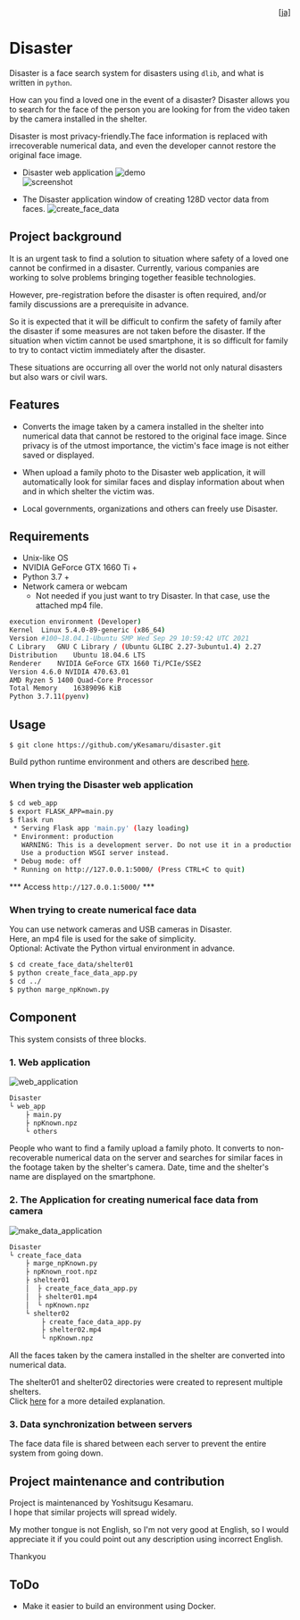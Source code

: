 <div style="text-align: right"><a href="doc/README_ja.md">[ja]</a></div>  

# Disaster
Disaster is a face search system for disasters using `dlib`, and what is written in `python`.  

How can you find a loved one in the event of a disaster? Disaster allows you to search for the face of the person you are looking for from the video taken by the camera installed in the shelter.  

Disaster is most privacy-friendly.The face information is replaced with irrecoverable numerical data, and even the developer cannot restore the original face image.  

* Disaster web application
![demo](./demo.gif)  
![screenshot](https://user-images.githubusercontent.com/93259837/139792630-06f66eef-2b41-4bbf-8c00-6c57ac811974.png)  

* The Disaster application window of creating 128D vector data from faces.
![create_face_data](./img/demo3.gif)  

## Project background
It is an urgent task to find a solution to situation where safety of a loved one cannot be confirmed in a disaster. 
Currently, various companies are working to solve problems bringing together feasible technologies. 

However, pre-registration before the disaster is often required, and/or family discussions are a prerequisite in advance. 

So it is expected that it will be difficult to confirm the safety of family after the disaster if some measures are not taken before the disaster. 
If the situation when victim cannot be used smartphone, it is so difficult for family to try to contact victim immediately after the disaster. 

These situations are occurring all over the world not only natural disasters but also wars or civil wars.  

## Features
  * Converts the image taken by a camera installed in the shelter into numerical data that cannot be restored to the original face image. Since privacy is of the utmost importance, the victim's face image is not either saved or displayed.

* When upload a family photo to the Disaster web application, it will automatically look for similar faces and display information about when and in which shelter the victim was.  

* Local governments, organizations and others can freely use Disaster.  

## Requirements
* Unix-like OS
* NVIDIA GeForce GTX 1660 Ti +
* Python 3.7 +
* Network camera or webcam
  * Not needed if you just want to try Disaster. In that case, use the attached mp4 file. 
```bash
execution environment (Developer)
Kernel	Linux 5.4.0-89-generic (x86_64)
Version	#100~18.04.1-Ubuntu SMP Wed Sep 29 10:59:42 UTC 2021
C Library	GNU C Library / (Ubuntu GLIBC 2.27-3ubuntu1.4) 2.27
Distribution	Ubuntu 18.04.6 LTS
Renderer	NVIDIA GeForce GTX 1660 Ti/PCIe/SSE2
Version	4.6.0 NVIDIA 470.63.01
AMD Ryzen 5 1400 Quad-Core Processor
Total Memory	16389096 KiB
Python 3.7.11(pyenv)
```
  
## Usage  
```
$ git clone https://github.com/yKesamaru/disaster.git
```
Build python runtime environment and others are described <a href="doc/Build_python_runtime_environment.md">here</a>.

### When trying the Disaster web application
```bash
$ cd web_app
$ export FLASK_APP=main.py
$ flask run
 * Serving Flask app 'main.py' (lazy loading)
 * Environment: production
   WARNING: This is a development server. Do not use it in a production deployment.
   Use a production WSGI server instead.
 * Debug mode: off
 * Running on http://127.0.0.1:5000/ (Press CTRL+C to quit)
```
*** Access `http://127.0.0.1:5000/` ***

### When trying to create numerical face data
You can use network cameras and USB cameras in Disaster.  
Here, an mp4 file is used for the sake of simplicity.  
Optional: Activate the Python virtual environment in advance.
```bash
$ cd create_face_data/shelter01
$ python create_face_data_app.py 
$ cd ../
$ python marge_npKnown.py
```

## Component
This system consists of three blocks.
### 1. Web application  
![web_application](https://user-images.githubusercontent.com/93259837/139513838-3e22fb8e-f9b7-4c88-aa7c-2ec4aa72cdd4.png)  
```bash
Disaster
└ web_app
    ├ main.py
    ├ npKnown.npz
    └ others
```
People who want to find a family upload a family photo. It converts to non-recoverable numerical data on the server and searches for similar faces in the footage taken by the shelter's camera. Date, time and the shelter's name are displayed on the smartphone.  

### 2. The Application for creating numerical face data from camera
![make_data_application](https://user-images.githubusercontent.com/93259837/139513900-7dd066a4-5295-4ae6-aa49-d3e6feb01cd6.png)  
```bash
Disaster
└ create_face_data
    ├ marge_npKnown.py
    ├ npKnown_root.npz
    ├ shelter01
    │  ├ create_face_data_app.py
    │  ├ shelter01.mp4    
    │  └ npKnown.npz
    └ shelter02
        ├ create_face_data_app.py
        ├ shelter02.mp4    
        └ npKnown.npz
```
All the faces taken by the camera installed in the shelter are converted into numerical data.  

The shelter01 and shelter02 directories were created to represent multiple shelters.  
Click <a href="doc/How_to_operate.md">here</a> for a more detailed explanation.

### 3. Data synchronization between servers
The face data file is shared between each server to prevent the entire system from going down.  

## Project maintenance and contribution
Project is maintenanced by Yoshitsugu Kesamaru.  
I hope that similar projects will spread widely.  

My mother tongue is not English, so I'm not very good at English, so I would appreciate it if you could point out any description using incorrect English. 

Thankyou

## ToDo
* Make it easier to build an environment using Docker.

